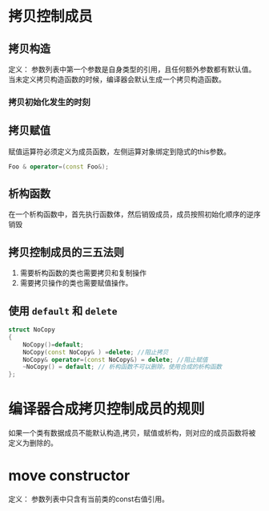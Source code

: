 # 拷贝控制成员
## 拷贝构造
定义： 参数列表中第一个参数是自身类型的引用，且任何额外参数都有默认值。
当未定义拷贝构造函数的时候，编译器会默认生成一个拷贝构造函数。
### 拷贝初始化发生的时刻

## 拷贝赋值
赋值运算符必须定义为成员函数，左侧运算对象绑定到隐式的this参数。
```c++
Foo & operator=(const Foo&);
```

## 析构函数
在一个析构函数中，首先执行函数体，然后销毁成员，成员按照初始化顺序的逆序销毁

## 拷贝控制成员的三五法则
1. 需要析构函数的类也需要拷贝和复制操作
2. 需要拷贝操作的类也需要赋值操作。


## 使用 `default` 和 `delete`
```c++
struct NoCopy
{
    NoCopy()=default;
    NoCopy(const NoCopy& ) =delete; //阻止拷贝
    NoCopy& operator=(const NoCopy&) = delete; //阻止赋值
    ~NoCopy() = default; // 析构函数不可以删除，使用合成的析构函数
};
```

# 编译器合成拷贝控制成员的规则
如果一个类有数据成员不能默认构造,拷贝，赋值或析构，则对应的成员函数将被定义为删除的。




# move constructor
定义： 参数列表中只含有当前类的const右值引用。



